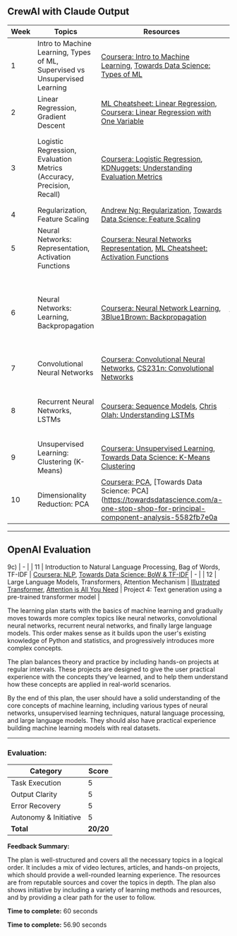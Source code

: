 ## CrewAI with Claude Output

| Week | Topics | Resources | Project |
|------|--------|-----------|---------|
| 1 | Intro to Machine Learning, Types of ML, Supervised vs Unsupervised Learning | [Coursera: Intro to Machine Learning](https://www.coursera.org/learn/machine-learning), [Towards Data Science: Types of ML](https://towardsdatascience.com/types-of-machine-learning-algorithms-you-should-know-953a08248861) | - |  
| 2 | Linear Regression, Gradient Descent | [ML Cheatsheet: Linear Regression](https://ml-cheatsheet.readthedocs.io/en/latest/linear_regression.html), [Coursera: Linear Regression with One Variable](https://www.coursera.org/lecture/machine-learning/model-representation-db3jS) | - |
| 3 | Logistic Regression, Evaluation Metrics (Accuracy, Precision, Recall) | [Coursera: Logistic Regression](https://www.coursera.org/lecture/machine-learning/classification-wlPeP), [KDNuggets: Understanding Evaluation Metrics](https://www.kdnuggets.com/2018/06/understanding-confusion-matrix.html) | Project 1: Build a Logistic Regression model to predict customer churn |
| 4 | Regularization, Feature Scaling | [Andrew Ng: Regularization](https://www.youtube.com/watch?v=u73PU6Qwl1I), [Towards Data Science: Feature Scaling](https://towardsdatascience.com/all-about-feature-scaling-bcc0ad75cb35) | - |
| 5 | Neural Networks: Representation, Activation Functions | [Coursera: Neural Networks Representation](https://www.coursera.org/lecture/machine-learning/model-representation-i-Bh0KU), [ML Cheatsheet: Activation Functions](https://ml-cheatsheet.readthedocs.io/en/latest/activation_functions.html) | - |
| 6 | Neural Networks: Learning, Backpropagation | [Coursera: Neural Network Learning](https://www.coursera.org/lecture/machine-learning/cost-function-Rj2FX), [3Blue1Brown: Backpropagation](https://www.youtube.com/watch?v=Ilg3gGewQ5U) | Project 2: Build a Neural Network from scratch to classify handwritten digits |
| 7 | Convolutional Neural Networks | [Coursera: Convolutional Neural Networks](https://www.coursera.org/lecture/convolutional-neural-networks/computer-vision-Ob1nR), [CS231n: Convolutional Networks](https://cs231n.github.io/convolutional-networks/) | - | 
| 8 | Recurrent Neural Networks, LSTMs | [Coursera: Sequence Models](https://www.coursera.org/lecture/nlp-sequence-models/recurrent-neural-networks-ftkzt), [Chris Olah: Understanding LSTMs](https://colah.github.io/posts/2015-08-Understanding-LSTMs/) | Project 3: Sentiment Analysis with LSTMs on movie reviews |
| 9 | Unsupervised Learning: Clustering (K-Means) | [Coursera: Unsupervised Learning](https://www.coursera.org/lecture/machine-learning/unsupervised-learning-olRZo), [Towards Data Science: K-Means Clustering](https://towardsdatascience.com/understanding-k-means-clustering-in-machine-learning-6a6e67336aa1) | - |
| 10 | Dimensionality Reduction: PCA | [Coursera: PCA](https://www.coursera.org/lecture/machine-learning/principal-component-analysis-problem-formulation-GBFTt), [Towards Data Science: PCA](https://towardsdatascience.com/a-one-stop-shop-for-principal-component-analysis-5582fb7e0a

---

## OpenAI Evaluation

9c) | - |
| 11 | Introduction to Natural Language Processing, Bag of Words, TF-IDF | [Coursera: NLP](https://www.coursera.org/learn/language-processing), [Towards Data Science: BoW & TF-IDF](https://towardsdatascience.com/natural-language-processing-count-vectorization-with-scikit-learn-e7804269bb5e) | - |
| 12 | Large Language Models, Transformers, Attention Mechanism | [Illustrated Transformer](http://jalammar.github.io/illustrated-transformer/), [Attention is All You Need](https://arxiv.org/abs/1706.03762) | Project 4: Text generation using a pre-trained transformer model |

The learning plan starts with the basics of machine learning and gradually moves towards more complex topics like neural networks, convolutional neural networks, recurrent neural networks, and finally large language models. This order makes sense as it builds upon the user's existing knowledge of Python and statistics, and progressively introduces more complex concepts. 

The plan balances theory and practice by including hands-on projects at regular intervals. These projects are designed to give the user practical experience with the concepts they've learned, and to help them understand how these concepts are applied in real-world scenarios.

By the end of this plan, the user should have a solid understanding of the core concepts of machine learning, including various types of neural networks, unsupervised learning techniques, natural language processing, and large language models. They should also have practical experience building machine learning models with real datasets.

---

### Evaluation:

| Category | Score |
|----------|-------|
| Task Execution | 5 |
| Output Clarity | 5 |
| Error Recovery | 5 |
| Autonomy & Initiative | 5 |
| **Total** | **20/20** |

**Feedback Summary:** 

The plan is well-structured and covers all the necessary topics in a logical order. It includes a mix of video lectures, articles, and hands-on projects, which should provide a well-rounded learning experience. The resources are from reputable sources and cover the topics in depth. The plan also shows initiative by including a variety of learning methods and resources, and by providing a clear path for the user to follow.

**Time to complete:** 60 seconds

**Time to complete:** 56.90 seconds

